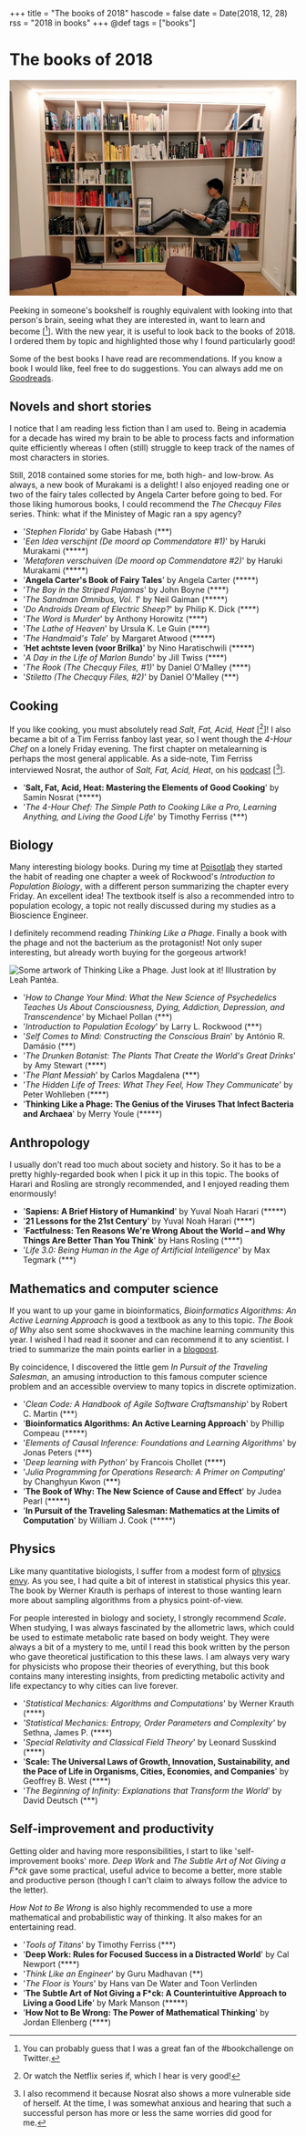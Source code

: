 +++
title = "The books of 2018"
hascode = false
date = Date(2018, 12, 28)
rss = "2018 in books"
+++
@def tags = ["books"]

# The books of 2018

![Me in our new bookshelf.](/images/2017_books/bookshelve.jpeg)

Peeking in someone's bookshelf is roughly equivalent with looking into that person's brain, seeing what they are interested in, want to learn and become [[^7845d4b1]]. With the new year, it is useful to look back to the books of 2018. I ordered them by topic and highlighted those why I found particularly good!

[^7845d4b1]: You can probably guess that I was a great fan of the #bookchallenge on Twitter.

Some of the best books I have read are recommendations. If you know a book I would like, feel free to do suggestions. You can always add me on [Goodreads](https://www.goodreads.com/user/show/4249244-michiel).

## Novels and short stories

I notice that I am reading less fiction than I am used to. Being in academia for a decade has wired my brain to be able to process facts and information quite efficiently whereas I often (still) struggle to keep track of the names of most characters in stories.

Still, 2018 contained some stories for me, both high- and low-brow. As always, a new book of Murakami is a delight! I also enjoyed reading one or two of the fairy tales collected by Angela Carter before going to bed. For those liking humorous books, I could recommend the *The Checquy Files* series. Think: what if the Ministey of Magic ran a spy agency?

- '*Stephen Florida*' by Gabe Habash (\*\*\*)
- '*Een Idea verschijnt (De moord op Commendatore #1)*' by Haruki Murakami (\*\*\*\*\*)
- '*Metaforen verschuiven (De moord op Commendatore #2)*' by Haruki Murakami (\*\*\*\*\*)
- '**Angela Carter's Book of Fairy Tales**' by Angela Carter (\*\*\*\*\*)
- '*The Boy in the Striped Pajamas*' by John Boyne (\*\*\*\*)
- '*The Sandman Omnibus, Vol. 1*' by Neil Gaiman (\*\*\*\*\*)
- '*Do Androids Dream of Electric Sheep?*' by Philip K. Dick (\*\*\*\*)
- '*The Word is Murder*' by Anthony Horowitz (\*\*\*\*)
- '*The Lathe of Heaven*' by Ursula K. Le Guin (\*\*\*\*)
- '*The Handmaid's Tale*' by Margaret Atwood (\*\*\*\*\*)
- '**Het achtste leven (voor Brilka)**' by Nino Haratischwili (\*\*\*\*\*)
- '*A Day in the Life of Marlon Bundo*' by Jill Twiss (\*\*\*\*)
- '*The Rook (The Checquy Files, #1)*' by Daniel O'Malley (\*\*\*\*)
- '*Stiletto (The Checquy Files, #2)*' by Daniel O'Malley (\*\*\*)

## Cooking

If you like cooking, you must absolutely read *Salt, Fat, Acid, Heat* [[^1e403ae1]]! I also became a bit of a Tim Ferriss fanboy last year, so I went though the *4-Hour Chef* on a lonely Friday evening. The first chapter on metalearning is perhaps the most general applicable. As a side-note, Tim Ferriss interviewed Nosrat, the author of *Salt, Fat, Acid, Heat*, on his [podcast](https://open.spotify.com/episode/2ZOlNC7ec4dJbMsg0xJoR9) [[^25bdf9e5]].

[^25bdf9e5]: I also recommend it because Nosrat also shows a more vulnerable side of herself. At the time, I was somewhat anxious and hearing that such a successful person has more or less the same worries did good for me.

[^1e403ae1]: Or watch the Netflix series if, which I hear is very good!

- '**Salt, Fat, Acid, Heat: Mastering the Elements of Good Cooking**' by Samin Nosrat (\*\*\*\*\*)
- '*The 4-Hour Chef: The Simple Path to Cooking Like a Pro, Learning Anything, and Living the Good Life*' by Timothy Ferriss (\*\*\*)

## Biology

Many interesting biology books. During my time at [Poisotlab](http://poisotlab.io) they started the habit of reading one chapter a week of Rockwood's *Introduction to Population Biology*, with a different person summarizing the chapter every Friday. An excellent idea! The textbook itself is also a recommended intro to population ecology, a topic not really discussed during my studies as a Bioscience Engineer.

I definitely recommend reading *Thinking Like a Phage*. Finally a book with the phage and not the bacterium as the protagonist! Not only super interesting, but already worth buying for the gorgeous artwork!

![Some artwork of *Thinking Like a Phage*. Just look at it! Illustration by Leah Pantéa.](https://thinkinglikeaphage.files.wordpress.com/2017/03/summary6web350.jpg)

- '*How to Change Your Mind: What the New Science of Psychedelics Teaches Us About Consciousness, Dying, Addiction, Depression, and Transcendence*' by Michael Pollan (\*\*\*)
- '*Introduction to Population Ecology*' by Larry L. Rockwood (\*\*\*)
- '*Self Comes to Mind: Constructing the Conscious Brain*' by António R. Damásio (\*\*\*)
- '*The Drunken Botanist: The Plants That Create the World's Great Drinks*' by Amy  Stewart (\*\*\*\*)
- '*The Plant Messiah*' by Carlos Magdalena (\*\*\*)
- '*The Hidden Life of Trees: What They Feel, How They Communicate*' by Peter Wohlleben (\*\*\*\*)
- '**Thinking Like a Phage: The Genius of the Viruses That Infect Bacteria and Archaea**' by Merry Youle (\*\*\*\*\*)

## Anthropology

I usually don't read too much about society and history. So it has to be a pretty highly-regarded book when I pick it up in this topic. The books of Harari and Rosling are strongly recommended, and I enjoyed reading them enormously!

- '**Sapiens: A Brief History of Humankind**' by Yuval Noah Harari (\*\*\*\*\*)
- '**21 Lessons for the 21st Century**' by Yuval Noah Harari (\*\*\*\*)
- '**Factfulness: Ten Reasons We're Wrong About the World – and Why Things Are Better Than You Think**' by Hans Rosling (\*\*\*\*)
- '*Life 3.0: Being Human in the Age of Artificial Intelligence*' by Max Tegmark (\*\*\*)

## Mathematics and computer science

If you want to up your game in bioinformatics, *Bioinformatics Algorithms: An Active Learning Approach* is good a textbook as any to this topic. *The Book of Why* also sent some shockwaves in the machine learning community this year. I wished I had read it sooner and can recommend it to any scientist. I tried to summarize the main points earlier in a [blogpost](https://michielstock.github.io/causality/).

By coincidence, I discovered the little gem *In Pursuit of the Traveling Salesman*, an amusing introduction to this famous computer science problem and an accessible overview to many topics in discrete optimization.

- '*Clean Code: A Handbook of Agile Software Craftsmanship*' by Robert C. Martin (\*\*\*)
- '**Bioinformatics Algorithms: An Active Learning Approach**' by Phillip Compeau (\*\*\*\*\*)
- '*Elements of Causal Inference: Foundations and Learning Algorithms*' by Jonas Peters (\*\*\*)
- '*Deep learning with Python*' by Francois Chollet (\*\*\*\*)
- '*Julia Programming for Operations Research: A Primer on Computing*' by Changhyun Kwon (\*\*\*)
- '**The Book of Why: The New Science of Cause and Effect**' by Judea Pearl (\*\*\*\*\*)
- '**In Pursuit of the Traveling Salesman: Mathematics at the Limits of Computation**' by William J. Cook (\*\*\*\*\*)

## Physics

Like many quantitative biologists, I suffer from a modest form of [physics envy](https://en.wikipedia.org/wiki/Physics_envy). As you see, I had quite a bit of interest in statistical physics this year. The book by Werner Krauth is perhaps of interest to those wanting learn more about sampling algorithms from a physics point-of-view.

For people interested in biology and society, I strongly recommend *Scale*. When studying, I was always fascinated by the allometric laws, which could be used to estimate metabolic rate based on body weight. They were always a bit of a mystery to me, until I read this book written by the person who gave theoretical justification to this these laws. I am always very wary for physicists who propose their theories of everything, but this book contains many interesting insights, from predicting metabolic activity and life expectancy to why cities can live forever.  

- '*Statistical Mechanics: Algorithms and Computations*' by Werner Krauth (\*\*\*\*)
- *'Statistical Mechanics: Entropy, Order Parameters and Complexity'* by Sethna, James P. (\*\*\*\*)
- '*Special Relativity and Classical Field Theory*' by Leonard Susskind (\*\*\*\*)
- '**Scale: The Universal Laws of Growth, Innovation, Sustainability, and the Pace of Life in Organisms, Cities, Economies, and Companies**' by Geoffrey B. West (\*\*\*\*)
- '*The Beginning of Infinity: Explanations that Transform the World*' by David Deutsch (\*\*\*)

## Self-improvement and productivity

Getting older and having more responsibilities, I start to like 'self-improvement books' more. *Deep Work* and *The Subtle Art of Not Giving a F\*ck* gave some practical, useful advice to become a better, more stable and productive person (though I can't claim to always follow the advice to the letter).

*How Not to Be Wrong* is also highly recommended to use a more mathematical and probabilistic way of thinking. It also makes for an entertaining read.

- '*Tools of Titans*' by Timothy Ferriss (\*\*\*)
- '**Deep Work: Rules for Focused Success in a Distracted World**' by Cal Newport (\*\*\*\*)
- '*Think Like an Engineer*' by Guru Madhavan (\*\*)
- '*The Floor is Yours*' by Hans van De Water and Toon Verlinden
- '**The Subtle Art of Not Giving a F\*ck: A Counterintuitive Approach to Living a Good Life**' by Mark Manson (\*\*\*\*\*)
- '**How Not to Be Wrong: The Power of Mathematical Thinking**' by Jordan Ellenberg (\*\*\*\*)
